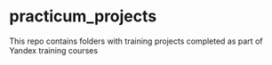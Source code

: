 # practicum_projects
This repo contains folders with training projects completed as part of Yandex training courses
